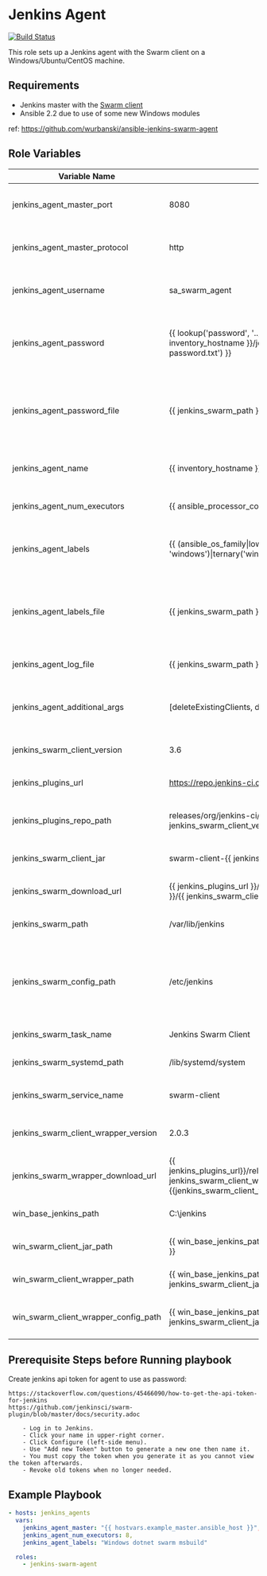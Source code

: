 Jenkins Agent
=============

[![Build Status](https://travis-ci.org/wurbanski/ansible-jenkins-swarm-agent.svg?branch=master)](https://travis-ci.org/wurbanski/ansible-jenkins-swarm-agent)

This role sets up a Jenkins agent with the Swarm client on a Windows/Ubuntu/CentOS machine.

Requirements
------------

* Jenkins master with the [Swarm client](https://wiki.jenkins-ci.org/display/JENKINS/Swarm+Plugin)
* Ansible 2.2 due to use of some new Windows modules

ref: https://github.com/wurbanski/ansible-jenkins-swarm-agent

Role Variables
--------------

| Variable Name                        | Default                                                                                                                                                 | Description                                                                                       |
|--------------------------------------|---------------------------------------------------------------------------------------------------------------------------------------------------------|---------------------------------------------------------------------------------------------------|
| jenkins_agent_master_port            | 8080                                                                                                                                                    | Port that Jenkins main UI is listening on                                                         |
| jenkins_agent_master_protocol        | http                                                                                                                                                    | Protocol that Jenkins main UI is reachable by                                                     |
| jenkins_agent_username               | sa_swarm_agent                                                                                                                                          | User account to use while authenticating to                                                       |
| jenkins_agent_password               | {{ lookup('password', '../credentials/{{ inventory_hostname }}/jenkins-agent/agent-password.txt') }}                                                    | A password to authenticate against the Jenkins Master                                             |
| jenkins_agent_password_file          | {{ jenkins_swarm_path }}/password.swarm                                                                                                                 | A file to hold the password with which to authenticate against the Jenkins Master                 |
| jenkins_agent_name                   | {{ inventory_hostname }}                                                                                                                                | How this agent will show up in the UI                                                             |
| jenkins_agent_num_executors          | {{ ansible_processor_cores\*2 }}                                                                                                                        | Number of executors for running jobs                                                              |
| jenkins_agent_labels                 | {{ (ansible_os_family\|lower() == 'windows')\|ternary('windows', 'linux') }}                                                                            | A space separated list of labels, for restricting jobs                                            |
| jenkins_agent_labels_file            | {{ jenkins_swarm_path }}/labels.swarm                                                                                                                   | A file to hold the labels and add/remove dynamically (Swarm client 3.3 and above)                 |
| jenkins_agent_log_file               | {{ jenkins_swarm_path }}/swarm.log                                                                                                                      | Where the swarm agent will log to                                                                 |
| jenkins_agent_additional_args        | [deleteExistingClients, disableClientsUniqueId]                                                                                                         | Additional arguments to send to the Swarm client jar                                              |
| jenkins_swarm_client_version         | 3.6                                                                                                                                                     | Version of the Swarm client to download                                                           |
| jenkins_plugins_url                  | https://repo.jenkins-ci.org                                                                                                                             | Base URL to download the client                                                                   |
| jenkins_plugins_repo_path            | releases/org/jenkins-ci/plugins/swarm-client/{{ jenkins_swarm_client_version }}                                                                         | URL between the base URL and the jar file name                                                    |
| jenkins_swarm_client_jar             | swarm-client-{{ jenkins_swarm_client_version }}.jar                                                                                                     | The file name for the swarm client jar                                                            |
| jenkins_swarm_download_url           | {{ jenkins_plugins_url }}/{{ jenkins_plugins_repo_path }}/{{ jenkins_swarm_client_jar }}                                                                | Full URL to the Swarm client jar                                                                  |
| jenkins_swarm_path                   | /var/lib/jenkins                                                                                                                                        | Path to the swarm client jar file                                                                 |
| jenkins_swarm_config_path            | /etc/jenkins                                                                                                                                            | For CentOS while it is using the init.d setup, this is where the swarm-client settings are stored |
| jenkins_swarm_task_name              | Jenkins Swarm Client                                                                                                                                    | Description for systemd                                                                           |
| jenkins_swarm_systemd_path           | /lib/systemd/system                                                                                                                                     | Path to systemd folder                                                                            |
| jenkins_swarm_service_name           | swarm-client                                                                                                                                            | Name of the systemd service                                                                       |
| jenkins_swarm_client_wrapper_version | 2.0.3                                                                                                                                                   | Windows Service Wrapper version                                                                   |
| jenkins_swarm_wrapper_download_url   | {{ jenkins_plugins_url}}/releases/com/sun/winsw/winsw/{{ jenkins_swarm_client_wrapper_version }}/winsw-{{jenkins_swarm_client_wrapper_version}}-bin.exe | Full URL to the Windows Service Wrapper exe                                                       |
| win_base_jenkins_path                | C:\\jenkins                                                                                                                                             | Base path for the Jenkins agent                                                                   |
| win_swarm_client_jar_path            | {{ win_base_jenkins_path }}\\{{ jenkins_swarm_client_jar }}                                                                                             | Path to the Swarm client jar file                                                                 |
| win_swarm_client_wrapper_path        | {{ win_base_jenkins_path }}\\{{ jenkins_swarm_client_jar\|replace('.jar', '.exe') }}                                                                    | Path to the service wrapper exe                                                                   |
| win_swarm_client_wrapper_config_path | {{ win_base_jenkins_path }}\\{{ jenkins_swarm_client_jar\|replace('.jar', '.xml') }}                                                                    | Path to the service wrapper config file                                                           |

Prerequisite Steps before Running playbook
------------------------------------------

Create jenkins api token for agent to use as password:

    https://stackoverflow.com/questions/45466090/how-to-get-the-api-token-for-jenkins
    https://github.com/jenkinsci/swarm-plugin/blob/master/docs/security.adoc

        - Log in to Jenkins.
        - Click your name in upper-right corner.
        - Click Configure (left-side menu).
        - Use "Add new Token" button to generate a new one then name it.
        - You must copy the token when you generate it as you cannot view the token afterwards.
        - Revoke old tokens when no longer needed.

Example Playbook
----------------

```yaml
- hosts: jenkins_agents
  vars:
    jenkins_agent_master: "{{ hostvars.example_master.ansible_host }}",
    jenkins_agent_num_executors: 8,
    jenkins_agent_labels: "Windows dotnet swarm msbuild"

  roles:
    - jenkins-swarm-agent
```
